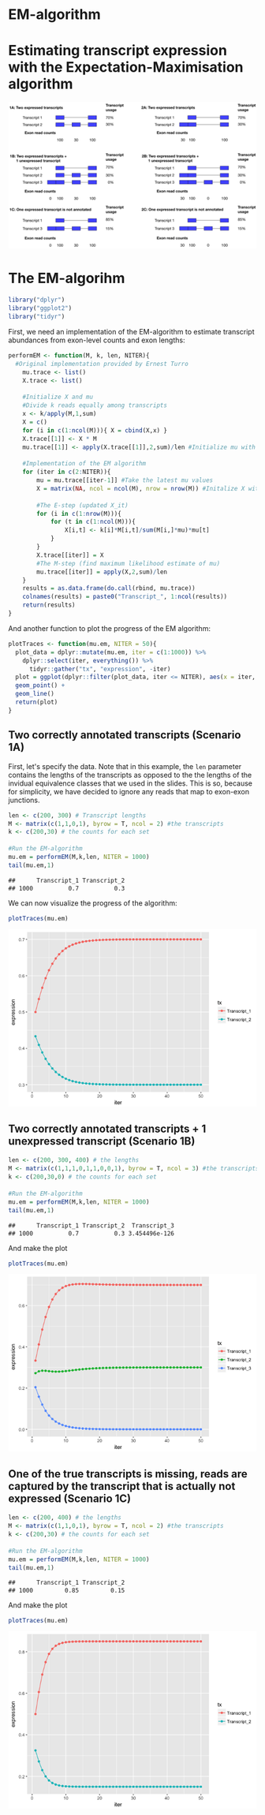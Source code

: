 # EM-algorithm





# Estimating transcript expression with the Expectation-Maximisation algorithm

![](EM_illustration.png)<!-- -->


# The EM-algorihm

```r
library("dplyr")
library("ggplot2")
library("tidyr")
```

First, we need an implementation of the EM-algorithm to estimate transcript abundances from exon-level counts and exon lengths:


```r
performEM <- function(M, k, len, NITER){
  #Original implementation provided by Ernest Turro 
	mu.trace <- list()
	X.trace <- list()

	#Initialize X and mu
	#Divide k reads equally among transcripts
	x <- k/apply(M,1,sum)
	X = c()
	for (i in c(1:ncol(M))){ X = cbind(X,x) }
	X.trace[[1]] <- X * M
	mu.trace[[1]] <- apply(X.trace[[1]],2,sum)/len #Initialize mu with its maximum likelihood estimate

	#Implementation of the EM algorithm
	for (iter in c(2:NITER)){
		mu = mu.trace[[iter-1]] #Take the latest mu values
		X = matrix(NA, ncol = ncol(M), nrow = nrow(M)) #Initalize X with empty matrix

		#The E-step (updated X_it)
		for (i in c(1:nrow(M))){
			for (t in c(1:ncol(M))){
				X[i,t] <- k[i]*M[i,t]/sum(M[i,]*mu)*mu[t]
			}
		}
		X.trace[[iter]] = X
		#The M-step (find maximum likelihood estimate of mu)
		mu.trace[[iter]] = apply(X,2,sum)/len
	}
	results = as.data.frame(do.call(rbind, mu.trace))
	colnames(results) = paste0("Transcript_", 1:ncol(results))
	return(results)
}
```

And another function to plot the progress of the EM algorithm:

```r
plotTraces <- function(mu.em, NITER = 50){
  plot_data = dplyr::mutate(mu.em, iter = c(1:1000)) %>% 
    dplyr::select(iter, everything()) %>%
      tidyr::gather("tx", "expression", -iter)
  plot = ggplot(dplyr::filter(plot_data, iter <= NITER), aes(x = iter, y = expression, group = tx, color = tx)) + 
  geom_point() + 
  geom_line()
  return(plot)
}
```

## Two correctly annotated transcripts (Scenario 1A)
First, let's specify the data. Note that in this example, the `len` parameter contains the lengths of the transcripts as opposed to the the lengths of the invidual equivalence classes that we used in the slides. This is so, because for simplicity, we have decided to ignore any reads that map to exon-exon junctions.

```r
len <- c(200, 300) # Transcript lengths
M <- matrix(c(1,1,0,1), byrow = T, ncol = 2) #the transcripts
k <- c(200,30) # the counts for each set

#Run the EM-algorithm
mu.em = performEM(M,k,len, NITER = 1000)
tail(mu.em,1)
```

```
##      Transcript_1 Transcript_2
## 1000          0.7          0.3
```

We can now visualize the progress of the algorithm:

```r
plotTraces(mu.em)
```

![](EM-algorithm_files/figure-html/unnamed-chunk-4-1.png)<!-- -->

## Two correctly annotated transcripts + 1 unexpressed transcript (Scenario 1B)


```r
len <- c(200, 300, 400) # the lengths
M <- matrix(c(1,1,1,0,1,1,0,0,1), byrow = T, ncol = 3) #the transcripts
k <- c(200,30,0) # the counts for each set

#Run the EM-algorithm
mu.em = performEM(M,k,len, NITER = 1000)
tail(mu.em,1)
```

```
##      Transcript_1 Transcript_2  Transcript_3
## 1000          0.7          0.3 3.454496e-126
```

And make the plot

```r
plotTraces(mu.em)
```

![](EM-algorithm_files/figure-html/unnamed-chunk-6-1.png)<!-- -->

## One of the true transcripts is missing, reads are captured by the transcript that is actually not expressed (Scenario 1C)

```r
len <- c(200, 400) # the lengths
M <- matrix(c(1,1,0,1), byrow = T, ncol = 2) #the transcripts
k <- c(200,30) # the counts for each set

#Run the EM-algorithm
mu.em = performEM(M,k,len, NITER = 1000)
tail(mu.em,1)
```

```
##      Transcript_1 Transcript_2
## 1000         0.85         0.15
```

And make the plot

```r
plotTraces(mu.em)
```

![](EM-algorithm_files/figure-html/unnamed-chunk-8-1.png)<!-- -->
